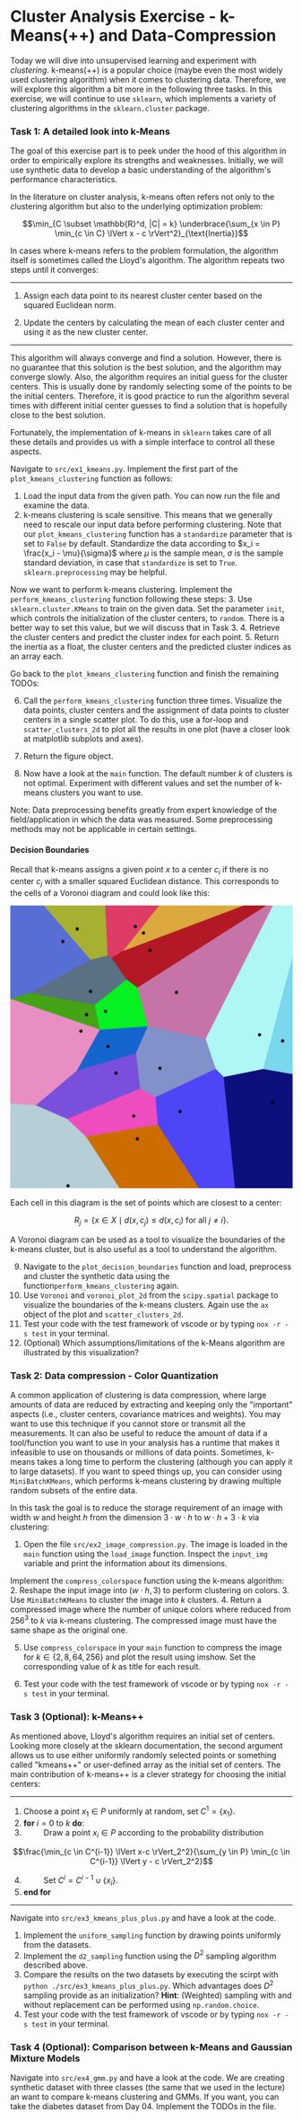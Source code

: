 # Cluster Analysis Exercise - k-Means(++) and Data-Compression

Today we will dive into unsupervised learning and experiment with *clustering*. k-means(++) is a popular choice (maybe even the most widely used clustering algorithm) when it comes to clustering data. Therefore, we will explore this algorithm a bit more in the following three tasks. In this exercise, we will continue to use `sklearn`, which implements a variety of clustering algorithms in the `sklearn.cluster` package. 

### Task 1: A detailed look into k-Means

 The goal of this exercise part is to peek under the hood of this algorithm in order to empirically explore its strengths and weaknesses. Initially, we will use synthetic data to develop a basic understanding of the algorithm's performance characteristics.

In the literature on cluster analysis, k-means often refers not only to the clustering algorithm but also to the underlying optimization problem:

$$\min_{C \subset \mathbb{R}^d, |C| = k} \underbrace{\sum_{x \in P} \min_{c \in C} \lVert x - c \rVert^2}_{\text{Inertia}}$$
    
In cases where k-means refers to the problem formulation, the algorithm itself is sometimes called the Lloyd's algorithm. The algorithm repeats two steps until it converges:
***
1. Assign each data point to its nearest cluster center based on the squared Euclidean norm.

2. Update the centers by calculating the mean of each cluster center and using it as the new cluster center. 
***
This algorithm will always converge and find a solution. However, there is no guarantee that this solution is the best solution, and the algorithm may converge slowly. Also, the algorithm requires an initial guess for the cluster centers. This is usually done by randomly selecting some of the points to be the initial centers. Therefore, it is good practice to run the algorithm several times with different initial center guesses to find a solution that is hopefully close to the best solution.

Fortunately, the implementation of k-means in `sklearn` takes care of all these details and provides us with a simple interface to control all these aspects.

Navigate to `src/ex1_kmeans.py`. Implement the first part of the `plot_kmeans_clustering` function as follows:

1. Load the input data from the given path. You can now run the file and examine the data.
2. k-means clustering is scale sensitive. This means that we generally need to rescale our input data before performing clustering. Note that our `plot_kmeans_clustering` function has a `standardize` parameter that is set to `False` by default. Standardize the data according to $x_i = \frac{x_i - \mu}{\sigma}$ where $\mu$ is the sample mean, $\sigma$ is the sample standard deviation, in case that `standardize` is set to `True`. `sklearn.preprocessing` may be helpful.

Now we want to perform k-means clustering. Implement the `perform_kmeans_clustering` function following these steps:
3. Use `sklearn.cluster.KMeans` to train on the given data. Set the parameter `init`, which controls the initialization of the cluster centers, to `random`. There is a better way to set this value, but we will discuss that in Task 3. 
4. Retrieve the cluster centers and predict the cluster index for each point. 
5. Return the inertia as a float, the cluster centers and the predicted cluster indices as an array each. 

Go back to the `plot_kmeans_clustering` function and finish the remaining TODOs:

6. Call the `perform_kmeans_clustering` function three times. Visualize the data points, cluster centers and the assignment of data points to cluster centers in a single scatter plot. To do this, use a for-loop and `scatter_clusters_2d` to plot all the results in one plot (have a closer look at matplotlib subplots and axes).
7. Return the figure object.

8. Now have a look at the `main` function. The default number $k$ of clusters is not optimal. Experiment with different values and set the number of k-means clusters you want to use.

Note: Data preprocessing benefits greatly from expert knowledge of the field/application in which the data was measured. Some preprocessing methods may not be applicable in certain settings.


#### Decision Boundaries

Recall that k-means assigns a given point $x$ to a center $c_i$ if there is no center $c_j$ with a smaller squared Euclidean distance. This corresponds to the cells of a Voronoi diagram and could look like this:

![Voronoi diagram](./figures/Euclidean_Voronoi_diagram.svg)

Each cell in this diagram is the set of points which are closest to a center:

$$R_j = \{x \in X \mid d(x, c_j) \leq d(x, c_i) \text{ for all } j \neq i\}.$$

A Voronoi diagram can be used as a tool to visualize the boundaries of the k-means cluster, but is also useful as a tool to understand the algorithm.

9. Navigate to the `plot_decision_boundaries` function and load, preprocess and cluster the synthetic data using the function`perform_kmeans_clustering` again.
10. Use `Voronoi` and `voronoi_plot_2d` from the `scipy.spatial` package to visualize the boundaries of the k-means clusters. Again use the `ax` object of the plot and `scatter_clusters_2d`.
11. Test your code with the test framework of vscode or by typing `nox -r -s test` in your terminal.
12. (Optional) Which assumptions/limitations of the k-Means algorithm are illustrated by this visualization?

### Task 2: Data compression - Color Quantization

A common application of clustering is data compression, where large amounts of data are reduced by extracting and keeping only the "important" aspects (i.e., cluster centers, covariance matrices and weights). You may want to use this technique if you cannot store or transmit all the measurements. It can also be useful to reduce the amount of data if a tool/function you want to use in your analysis has a runtime that makes it infeasible to use on thousands or millions of data points. Sometimes, k-means takes a long time to perform the clustering (although you can apply it to large datasets). If you want to speed things up, you can consider using `MiniBatchKMeans`, which performs k-means clustering by drawing multiple random subsets of the entire data.

In this task the goal is to reduce the storage requirement of an image with width $w$ and height $h$ from the dimension $3\cdot w\cdot h$ to $w\cdot h + 3\cdot k$ via clustering: 

1. Open the file `src/ex2_image_compression.py`. The image is loaded in the `main` function using the `load_image` function. Inspect the `input_img` variable and print the information about its dimensions.

Implement the `compress_colorspace` function using the k-means algorithm: 
2. Reshape the input image into $(w\cdot h, 3)$ to perform clustering on colors.
3. Use `MiniBatchKMeans` to cluster the image into $k$ clusters.
4. Return a compressed image where the number of unique colors where reduced from $256^3$ to $k$ via k-means clustering. The compressed image must have the same shape as the original one.

5. Use `compress_colorspace` in your `main` function to compress the image for $k \in \{2,8,64,256\}$ and plot the result using imshow. Set the corresponding value of $k$ as title for each result. 

6. Test your code with the test framework of vscode or by typing `nox -r -s test` in your terminal.

### Task 3 (Optional): k-Means++

As mentioned above, Lloyd's algorithm requires an initial set of centers. Looking more closely at the sklearn documentation, the second argument allows us to use either uniformly randomly selected points or something called "kmeans++" or user-defined array as the initial set of centers. The main contribution of k-means++ is a clever strategy for choosing the initial centers:
***
1. Choose a point $x_1 \in P$ uniformly at random, set $C^1 = \{ x_1 \}$.
2. **for** $i = 0$ to $k$ **do**:
3. $\qquad$ Draw a point $x_i \in P$ according to the probability distribution

$$\frac{\min_{c \in C^{i-1}} \lVert x-c \rVert_2^2}{\sum_{y \in P} \min_{c \in C^{i-1}} \lVert y - c \rVert_2^2}$$

4. $\qquad$ Set $C^{i} = C^{i-1} \cup \{x_i\}$.
5. **end for**
***

Navigate into `src/ex3_kmeans_plus_plus.py` and have a look at the code.

1. Implement the `uniform_sampling` function by drawing points uniformly from the datasets.
2. Implement the `d2_sampling` function using the $D^2$ sampling algorithm described above.
3. Compare the results on the two datasets by executing the scirpt with `python ./src/ex3_kmeans_plus_plus.py`. Which advantages does $D^2$ sampling provide as an initialization?
   **Hint**: (Weighted) sampling with and without replacement can be performed using `np.random.choice`.
4. Test your code with the test framework of vscode or by typing `nox -r -s test` in your terminal.

### Task 4 (Optional): Comparison between k-Means and Gaussian Mixture Models

Navigate into `src/ex4_gmm.py` and have a look at the code. We are creating synthetic dataset with three classes (the same that we used in the lecture) an want to compare k-means clustering and GMMs. If you want, you can take the diabetes dataset from Day 04. Implement the TODOs in the file.

